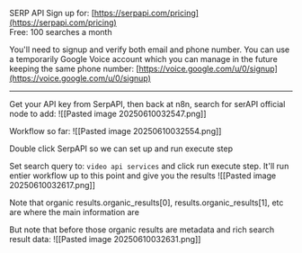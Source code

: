 SERP API
Sign up for:
[https://serpapi.com/pricing](https://serpapi.com/pricing)  
Free: 100 searches a month

You'll need to signup and verify both email and phone number. You can use a temporarily Google Voice account which you can manage in the future keeping the same phone number: 
[https://voice.google.com/u/0/signup](https://voice.google.com/u/0/signup)

---

Get your API key from SerpAPI, then back at n8n, search for serAPI official node to add:
![[Pasted image 20250610032547.png]]

Workflow so far:
![[Pasted image 20250610032554.png]]

Double click SerpAPI so we can set up and run execute step

Set search query to: `video api services` and click run execute step. It'll run entier workflow up to this point and give you the results
![[Pasted image 20250610032617.png]]

Note that organic results.organic_results[0], results.organic_results[1], etc are where the main information are

But note that before those organic results are metadata and rich search result data:
![[Pasted image 20250610032631.png]]